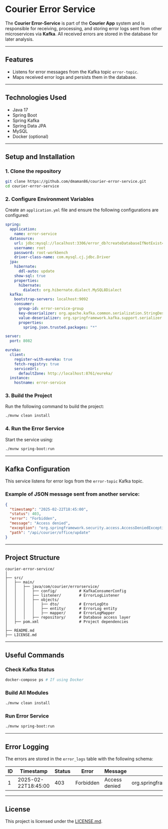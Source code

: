 # Courier Error Service

The **Courier Error-Service** is part of the **Courier App** system and is responsible for receiving, processing, and storing error logs sent from other microservices via **Kafka**. All received errors are stored in the database for later analysis.

---

## Features

- Listens for error messages from the Kafka topic `error-topic`.
- Maps received error logs and persists them in the database.

---

## Technologies Used

- Java 17
- Spring Boot
- Spring Kafka
- Spring Data JPA
- MySQL
- Docker (optional)

---

## Setup and Installation

### 1. Clone the repository

```bash
git clone https://github.com/dmaman86/courier-error-service.git
cd courier-error-service
```

### 2. Configure Environment Variables

Create an `application.yml` file and ensure the following configurations are configured:

```yml
spring:
  application:
    name: error-service
  datasource:
    url: jdbc:mysql://localhost:3306/error_db?createDatabaseIfNotExist=true&serverTimezone=UTC
    username: root
    password: root-workbench
    driver-class-name: com.mysql.cj.jdbc.Driver
  jpa:
    hibernate:
      ddl-auto: update
    show-sql: true
    properties:
      hibernate:
        dialect: org.hibernate.dialect.MySQL8Dialect
  kafka:
    bootstrap-servers: localhost:9092
    consumer:
      group-id: error-service-group
      key-deserializer: org.apache.kafka.common.serialization.StringDeserializer
      value-deserializer: org.springframework.kafka.support.serializer.JsonDeserializer
      properties:
        spring.json.trusted.packages: "*"

server:
  port: 8082

eureka:
  client:
    register-with-eureka: true
    fetch-registry: true
    serviceUrl:
      defaultZone: http://localhost:8761/eureka/
  instance:
    hostname: error-service
```

### 3. Build the Project

Run the following command to build the project:

```bash
./mvnw clean install
```

### 4. Run the Error Service

Start the service using:

```bash
./mvnw spring-boot:run
```

---

## Kafka Configuration

This service listens for error logs from the `error-topic` Kafka topic.

### Example of JSON message sent from another service:

```json
{
  "timestamp": "2025-02-22T18:45:00",
  "status": 403,
  "error": "Forbidden",
  "message": "Access denied",
  "exception": "org.springframework.security.access.AccessDeniedException",
  "path": "/api/courier/office/update"
}
```

---

## Project Structure

```
courier-error-service/
│
├── src/
│   ├── main/
│   │   ├── java/com/courier/errorservice/
│   │   │   ├── config/          # KafkaConsumerConfig
│   │   │   ├── listener/        # ErrorLogListener
│   │   │   ├── objects/
│   │   │   │   ├── dto/         # ErrorLogDto
│   │   │   │   ├── entity/      # ErrorLog entity
│   │   │   │   ├── mapper/      # ErrorLogMapper
│   │   │   ├── repository/      # Database access layer
│   ├── pom.xml                  # Project dependencies
│
├── README.md
├── LICENSE.md
```

---

## Useful Commands

### Check Kafka Status

```bash
docker-compose ps # If using Docker
```

### Build All Modules

```bash
./mvnw clean install
```

### Run Error Service

```bash
./mvnw spring-boot:run
```

---

## Error Logging

The errors are stored in the `error_logs` table with the following schema:

| ID  | Timestamp           | Status | Error     | Message       | Exception                                                 | Path                       |
| --- | ------------------- | ------ | --------- | ------------- | --------------------------------------------------------- | -------------------------- |
| 1   | 2025-02-22T18:45:00 | 403    | Forbidden | Access denied | org.springframework.security.access.AccessDeniedException | /api/courier/office/update |

---

## License

This project is licensed under the [LICENSE.md](LICENSE.md).

